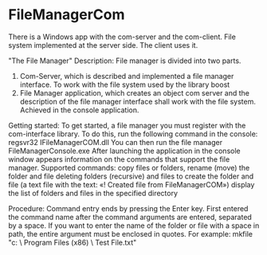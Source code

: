 # FileManagerCom
There is a Windows app with the com-server and the com-client. File system implemented at the server side. The client uses it.

"The File Manager" Description: 
File manager is divided into two parts. 
1) Com-Server, which is described and implemented a file manager interface. To work with the file system used by the library boost 
2) File Manager application, which creates an object com server and the description of the file manager interface shall work with the file system. Achieved in the console application. 

Getting started: 
To get started, a file manager you must register with the com-interface library. To do this, run the following command in the console: 
regsvr32 IFileManagerCOM.dll 
You can then run the file manager FileManagerConsole.exe 
After launching the application in the console window appears information on the commands that support the file manager. 
Supported commands: 
copy files or folders, 
rename (move) the folder and file 
deleting folders (recursive) and files 
to create the folder and file (a text file with the text: «! Created file from FileManagerCOM») 
display the list of folders and files in the specified directory 

Procedure: 
Command entry ends by pressing the Enter key. First entered the command name after the command arguments are entered, separated by a space. If you want to enter the name of the folder or file with a space in path, the entire argument must be enclosed in quotes. For example: mkfile "c: \ Program Files (x86) \ Test File.txt"
